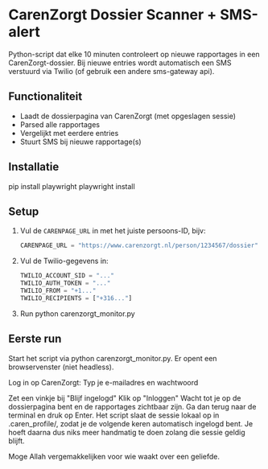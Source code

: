 # CarenZorgt Dossier Scanner + SMS-alert

Python-script dat elke 10 minuten controleert op nieuwe rapportages in een CarenZorgt-dossier. Bij nieuwe entries wordt automatisch een SMS verstuurd via Twilio (of gebruik een andere sms-gateway api).

## Functionaliteit

- Laadt de dossierpagina van CarenZorgt (met opgeslagen sessie)
- Parsed alle rapportages
- Vergelijkt met eerdere entries
- Stuurt SMS bij nieuwe rapportage(s)

## Installatie
pip install playwright
playwright install

## Setup

1. Vul de `CARENPAGE_URL` in met het juiste persoons-ID, bijv:
   ```python
   CARENPAGE_URL = "https://www.carenzorgt.nl/person/1234567/dossier"
   
2. Vul de Twilio-gegevens in:
   ```python
   TWILIO_ACCOUNT_SID = "..."
   TWILIO_AUTH_TOKEN = "..."
   TWILIO_FROM = "+1..."
   TWILIO_RECIPIENTS = ["+316..."]
   
3. Run 
python carenzorgt_monitor.py

## Eerste run

Start het script via python carenzorgt_monitor.py.
Er opent een browservenster (niet headless).

Log in op CarenZorgt:
Typ je e-mailadres en wachtwoord

Zet een vinkje bij "Blijf ingelogd"
Klik op "Inloggen"
Wacht tot je op de dossierpagina bent en de rapportages zichtbaar zijn.
Ga dan terug naar de terminal en druk op Enter.
Het script slaat de sessie lokaal op in .caren_profile/, zodat je de volgende keren automatisch ingelogd bent. Je hoeft daarna dus niks meer handmatig te doen zolang die sessie geldig blijft.

Moge Allah vergemakkelijken voor wie waakt over een geliefde.
